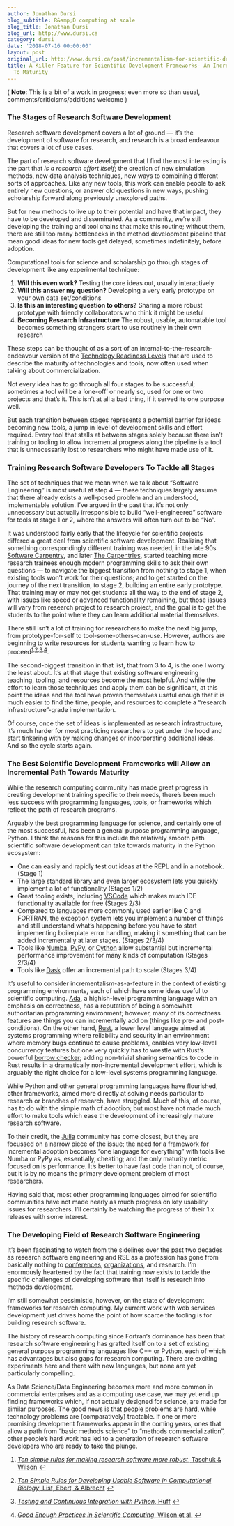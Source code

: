 ```yaml
---
author: Jonathan Dursi
blog_subtitle: R&amp;D computing at scale
blog_title: Jonathan Dursi
blog_url: http://www.dursi.ca
category: dursi
date: '2018-07-16 00:00:00'
layout: post
original_url: http://www.dursi.ca/post/incrementalism-for-scientific-development.html
title: A Killer Feature for Scientific Development Frameworks- An Incremental Path
  To Maturity
---
```


<p>( <strong>Note</strong>: This is a bit of a work in progress; even more so than usual, comments/criticisms/additions welcome )</p>

<h3 id="the-stages-of-research-software-development">The Stages of Research Software Development</h3>

<p>Research software development covers a lot of ground — it’s the development of software for research,
and research is a broad endeavour that covers a lot of use cases.</p>

<p>The part of research software development that I find the most interesting is the part that 
<em>is a research effort itself</em>; the creation of new simulation methods, new data analysis techniques,
new ways to combining different sorts of approaches.  Like any new tools, this work
can enable people to ask entirely new questions, or answer old questions in new ways, pushing
scholarship forward along previously unexplored paths.</p>

<p>But for new methods to live up to their potential and have that impact, they have to be developed
and disseminated.  As a community, we’re still developing the training and tool chains that 
make this routine; without them, there are still too many bottlenecks in the method development
pipeline that mean good ideas for new tools get delayed, sometimes indefinitely, before adoption.</p>

<p>Computational tools for science and scholarship go through stages of development like any experimental technique:</p>

<ol>
  <li><strong>Will this even work?</strong>  Testing the core ideas out, usually interactively</li>
  <li><strong>Will this answer my question?</strong>  Developing a very early prototype on your own data set/conditions</li>
  <li><strong>Is this an interesting question to others?</strong>  Sharing a more robust prototype with friendly collaborators who think it might be useful</li>
  <li><strong>Becoming Research Infrastructure</strong> The robust, usable, automatable tool becomes something strangers start to use routinely in their own research</li>
</ol>

<p>These steps can be thought of as a sort of an internal-to-the-research-endeavour version of 
the <a href="https://en.wikipedia.org/wiki/Technology_readiness_level">Technology Readiness Levels</a> 
that are used to describe the maturity of technologies and tools, now often used when talking
about commercialization.</p>

<p>Not every idea has to go through all four stages to be successful; sometimes a tool will be a ‘one-off’
or nearly so, used for one or two projects and that’s it.  This isn’t at all a bad thing, 
if it served its one purpose well.</p>

<p>But each transition between stages represents a potential barrier for ideas becoming new tools,
a jump in level of development skills and effort required.  Every tool that stalls at between 
stages solely because there isn’t training or tooling to allow incremental progress along 
the pipeline is a tool that is unnecessarily lost to researchers who might have made use of it.</p>

<h3 id="training-research-software-developers-to-tackle-all-stages">Training Research Software Developers To Tackle all Stages</h3>

<p>The set of techniques that we mean when we talk about “Software
Engineering” is most useful at step 4 — these techniques
largely assume that there already exists a well-posed problem and
an understood, implementable solution.  I’ve argued in the past
that it’s not only unnecessary but actually irresponsible to build
“well-engineered” software for tools at stage 1 or 2,
where the answers will often turn out to be “No”.</p>

<p>It was understood fairly early that the lifecycle for scientific
projects differed a great deal from scientific software development.
Realizing that something correspondingly different training was needed, in the late 90s 
<a href="https://software-carpentry.org">Software Carpentry</a>, and later <a href="https://carpentries.org">The Carpentries</a>,
started teaching more research trainees enough modern programming skills to ask their own 
questions — to navigate the biggest transition from nothing to stage 1, when existing tools
won’t work for their questions; and to get started on the journey of the next transition, to
stage 2, building an entire early prototype.  That training may or may not get students
all the way to the end of stage 2, with issues like speed or advanced functionality remaining,
but those issues will vary from research project to research project, and the goal is to
get the students to the point where they can learn additional material themselves.</p>

<p>There still isn’t a lot of training for researchers to make the next big jump, from
prototype-for-self to tool-some-others-can-use.  However, authors are beginning to write
resources for students wanting to learn how to proceed<sup id="fnref:1"><a class="footnote" href="https://www.dursi.ca/feed.xml#fn:1">1</a></sup><sup>,</sup><sup id="fnref:2"><a class="footnote" href="https://www.dursi.ca/feed.xml#fn:2">2</a></sup><sup>,</sup><sup id="fnref:3"><a class="footnote" href="https://www.dursi.ca/feed.xml#fn:3">3</a></sup><sup>,</sup><sup id="fnref:4"><a class="footnote" href="https://www.dursi.ca/feed.xml#fn:4">4</a></sup>.</p>

<p>The second-biggest transition in that list, that from 3 to 4, is the one I worry the least
about.  It’s at that stage that existing software engineering teaching, tooling,
and resources become the most helpful.  And while the effort to learn those techniques
and apply them can be significant, at this point the ideas and the tool have proven themselves
useful enough that it is much easier to find the time, people, and resources to complete a 
“research infrastructure”-grade implementation.</p>

<p>Of course, once the set of ideas is implemented as research infrastructure, it’s
much harder for most practicing researchers to get under the hood and start 
tinkering with by making changes or incorporating additional ideas.  And so the cycle starts again.</p>

<h3 id="the-best-scientific-development-frameworks-will-allow-an-incremental-path-towards-maturity">The Best Scientific Development Frameworks will Allow an Incremental Path Towards Maturity</h3>

<p>While the research computing community has made great progress in creating development training
specific to their needs, there’s been much less success with programming languages, tools, or
frameworks which reflect the path of research programs.</p>

<p>Arguably the best programming language for science, and certainly one of the most successful, 
has been a general purpose programming language, Python.  I think the reasons for this include
the relatively smooth path scientific software development can take towards maturity in the
Python ecosystem:</p>

<ul>
  <li>One can easily and rapidly test out ideas at the REPL and in a notebook. (Stage 1)</li>
  <li>The large standard library and even larger ecosystem lets you quickly implement a lot of functionality (Stages 1/2)</li>
  <li>Great tooling exists, including <a href="https://code.visualstudio.com">VSCode</a> which makes much IDE functionality available for free (Stages 2/3)</li>
  <li>Compared to languages more commonly used earlier like C and FORTRAN, the exception system lets
you implement a number of things and still understand what’s happening before you have to start
implementing boilerplate error handling, making it something that can be added incrementally at later stages. (Stages 2/3/4)</li>
  <li>Tools like <a href="http://numba.pydata.org">Numba</a>, <a href="https://www.pypy.org">PyPy</a>, or <a href="http://cython.org">Cython</a> allow 
substantial but incremental performance improvement for many kinds of computation (Stages 2/3/4)</li>
  <li>Tools like <a href="https://www.pypy.org">Dask</a> offer an incremental path to scale (Stages 3/4)</li>
</ul>

<p>It’s useful to consider incrementalism-as-a-feature in the context
of existing programming environments, each of which have some ideas useful to
scientific computing.  <a href="http://www.ada2012.org">Ada</a>, a highish-level programming
language with an emphasis on correctness, has a reputation of being
a somewhat authoritarian programming environment; however, many of its correctness
features are things you can incrementally add on (things like pre- and post-conditions).
On the other hand, <a href="https://www.rust-lang.org/en-US/">Rust</a>, a lower level
language aimed at systems programming where reliability and security in an environment
where memory bugs continue to cause problems, enables very low-level concurrency
features but one very quickly has to wrestle with Rust’s powerful 
<a href="https://doc.rust-lang.org/1.8.0/book/references-and-borrowing.html">borrow checker</a>;
adding non-trivial sharing semantics to code in Rust results in a
dramatically non-incremental development effort, which is arguably
the right choice for a low-level systems programming language.</p>

<p>While Python and other general programming languages have flourished,
other frameworks, aimed more directly at solving needs particular
to research or branches of research, have struggled.  Much of this,
of course, has to do with the simple math of adoption; but most
have not made much effort to make tools which ease the development
of increasingly mature research software.</p>

<p>To their credit, the <a href="https://julialang.org">Julia</a> community has
come closest, but they are focussed on a narrow piece of the issue;
the need for a framework for incremental adoption becomes “one
language for everything” with tools like Numba or PyPy as,
essentially, cheating; and the only maturity metric focused on is
performance.  It’s better to have fast code than not, of course, but it is by no means
the primary development problem of most researchers.</p>

<p>Having said that, most other programming languages aimed for
scientific communities have not made nearly as much progress on key
usability issues for researchers.  I’ll certainly be watching the
progress of their 1.x releases with some interest.</p>

<h3 id="the-developing-field-of-research-software-engineering">The Developing Field of Research Software Engineering</h3>

<p>It’s been fascinating to watch from the sidelines over the past two decades
as research software engineering and RSE as a profession has gone from
basically nothing to <a href="https://rse.ac.uk/conf2018/">conferences</a>, 
<a href="https://carpentries.org">organizations</a>, and research.  I’m enormously
heartened by the fact that training now exists to tackle the specific 
challenges of developing software that itself is research into methods
development.</p>

<p>I’m still somewhat pessimistic, however, on the state of development frameworks
for research computing.  My current work with web services development
just drives home the point of how scarce the tooling is for building
research software.</p>

<p>The history of research computing since Fortran’s dominance has
been that research software engineering has grafted itself on to
a set of existing general purpose programming languages like C++
or Python, each of which has advantages but also gaps for research
computing.  There are exciting experiments here and there with new
languages, but none are yet particularly compelling.</p>

<p>As Data Science/Data Engineering becomes more and more common in
commercial enterprises and as a computing use case, we may yet end
up finding frameworks which, if not actually designed for science,
are made for similar purposes.  The good news is that people problems
are hard, while technology problems are (comparatively) tractable.
If one or more promising development frameworks appear in the coming
years, ones that allow a path from “basic methods science”
to “methods commercialization”, other people’s hard
work has led to a generation of research software developers who are ready
to take the plunge.</p>

<div class="footnotes">
  <ol>
    <li id="fn:1">
      <p><a href="http://journals.plos.org/ploscompbiol/article?id=10.1371/journal.pcbi.1005412"><em>Ten simple rules for making research software more robust</em>, Taschuk &amp; Wilson</a> <a class="reversefootnote" href="https://www.dursi.ca/feed.xml#fnref:1">&#8617;</a></p>
    </li>
    <li id="fn:2">
      <p><a href="http://journals.plos.org/ploscompbiol/article?id=10.1371/journal.pcbi.1005265"><em>Ten Simple Rules for Developing Usable Software in Computational Biology</em>, List, Ebert, &amp; Albrecht</a> <a class="reversefootnote" href="https://www.dursi.ca/feed.xml#fnref:2">&#8617;</a></p>
    </li>
    <li id="fn:3">
      <p><a href="http://katyhuff.github.io/python-testing"><em>Testing and Continuous Integration with Python</em>, Huff</a> <a class="reversefootnote" href="https://www.dursi.ca/feed.xml#fnref:3">&#8617;</a></p>
    </li>
    <li id="fn:4">
      <p><a href="https://arxiv.org/pdf/1609.00037.pdf"><em>Good Enough Practices in Scientific Computing</em>, Wilson et al.</a> <a class="reversefootnote" href="https://www.dursi.ca/feed.xml#fnref:4">&#8617;</a></p>
    </li>
  </ol>
</div>